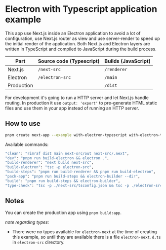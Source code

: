 # Electron with Typescript application example

This app use Next.js inside an Electron application to avoid a lot of configuration, use Next.js router as view and use server-render to speed up the initial render of the application. Both Next.js and Electron layers are written in TypeScript and compiled to JavaScript during the build process.

| Part       | Source code (Typescript) | Builds (JavaScript) |
| ---------- | ------------------------ | ------------------- |
| Next.js    | `/next-src`              | `/renderer`         |
| Electron   | `/electron-src`          | `/main`             |
| Production |                          | `/dist`             |

For development it's going to run a HTTP server and let Next.js handle routing. In production it use `output: 'export'` to pre-generate HTML static files and use them in your app instead of running an HTTP server.

## How to use

```bash
pnpm create next-app --example with-electron-typescript with-electron-typescript-app
```

Available commands:

```bash
"clean": "rimraf dist main next-src/out next-src/.next",
"dev": "pnpm run build-electron && electron .",
"build-renderer": "next build next-src",
"build-electron": "tsc -p electron-src",
"build-steps": "pnpm run build-renderer && pnpm run build-electron",
"pack-app": "pnpm run build-steps && electron-builder --dir",
"build": "pnpm run build-steps && electron-builder",
"type-check": "tsc -p ./next-src/tsconfig.json && tsc -p ./electron-src/tsconfig.json"
```

## Notes

You can create the production app using `pnpm build:app`.

_note regarding types:_

- There were no types available for `electron-next` at the time of creating this example, so until they are available there is a file `electron-next.d.ts` in `electron-src` directory.
